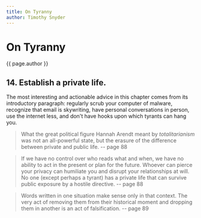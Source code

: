 ```yaml
---
title: On Tyranny
author: Timothy Snyder
---
```


# On Tyranny
{{ page.author }}

## 14. Establish a private life.

The most interesting and actionable advice in this chapter comes from its introductory paragraph: regularly scrub your computer of malware, recognize that email is skywriting, have personal conversations in person, use the internet less, and don't have hooks upon which tyrants can hang you. 

> What the great political figure Hannah Arendt meant by *totalitarianism* was not an all-powerful state, but the erasure of the difference between private and public life. -- page 88

> If we have no control over who reads what and when, we have no ability to act in the present or plan for the future. Whoever can pierce your privacy can humiliate you and disrupt your relationships at will. No one (except perhaps a tyrant) has a private life that can survive public exposure by a hostile directive. -- page 88

> Words written in one situation make sense only in that context. The very act of removing them from their historical moment and dropping them in another is an act of falsification. -- page 89
